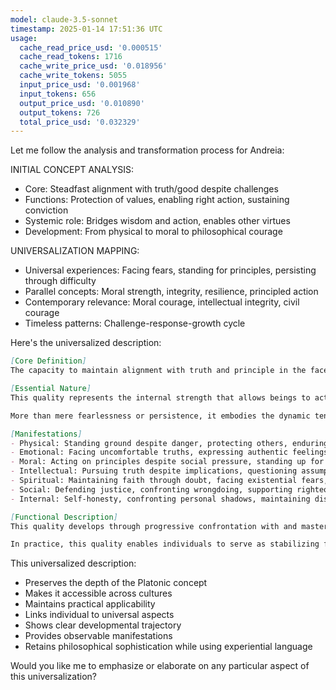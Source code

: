 ```yaml
---
model: claude-3.5-sonnet
timestamp: 2025-01-14 17:51:36 UTC
usage:
  cache_read_price_usd: '0.000515'
  cache_read_tokens: 1716
  cache_write_price_usd: '0.018956'
  cache_write_tokens: 5055
  input_price_usd: '0.001968'
  input_tokens: 656
  output_price_usd: '0.010890'
  output_tokens: 726
  total_price_usd: '0.032329'
---
```


Let me follow the analysis and transformation process for Andreia:

INITIAL CONCEPT ANALYSIS:
- Core: Steadfast alignment with truth/good despite challenges
- Functions: Protection of values, enabling right action, sustaining conviction
- Systemic role: Bridges wisdom and action, enables other virtues
- Development: From physical to moral to philosophical courage

UNIVERSALIZATION MAPPING:
- Universal experiences: Facing fears, standing for principles, persisting through difficulty
- Parallel concepts: Moral strength, integrity, resilience, principled action
- Contemporary relevance: Moral courage, intellectual integrity, civil courage
- Timeless patterns: Challenge-response-growth cycle

Here's the universalized description:

```markdown
[Core Definition]
The capacity to maintain alignment with truth and principle in the face of challenge or threat, enabling consistent expression of one's highest understanding despite external pressure or internal resistance. This quality bridges insight with action, enabling the manifestation of other virtues under adverse conditions.

[Essential Nature]
This quality represents the internal strength that allows beings to act in accordance with their deepest understanding despite forces pushing against such action. It operates at multiple levels - physical, emotional, moral, and intellectual - always expressing the same fundamental pattern: the maintenance of alignment with truth/good despite countervailing forces.

More than mere fearlessness or persistence, it embodies the dynamic tension between understanding what is right and the capacity to manifest that understanding in the face of opposition. It serves as both protector and enabler of other qualities, creating the conditions under which wisdom can express itself in action.

[Manifestations]
- Physical: Standing ground despite danger, protecting others, enduring hardship
- Emotional: Facing uncomfortable truths, expressing authentic feelings, remaining stable in turmoil
- Moral: Acting on principles despite social pressure, standing up for others, maintaining integrity
- Intellectual: Pursuing truth despite implications, questioning assumptions, holding uncertainty
- Spiritual: Maintaining faith through doubt, facing existential fears, pursuing transformation
- Social: Defending justice, confronting wrongdoing, supporting righteous causes
- Internal: Self-honesty, confronting personal shadows, maintaining disciplined practice

[Functional Description]
This quality develops through progressive confrontation with and mastery of fear and resistance. Beginning with physical challenges, it evolves through emotional and social tensions to encompass moral and intellectual domains. Each level of mastery builds upon previous ones, creating an integrated capacity for principled action under pressure. The development process involves identifying true threats versus perceived ones, building internal resources, and learning to maintain clarity and stability in challenging situations.

In practice, this quality enables individuals to serve as stabilizing forces in their communities, capable of maintaining and defending truth and principle when expedience or fear might suggest otherwise. It creates the conditions for social progress by enabling individuals to stand for new understandings against established patterns, while simultaneously providing the stability necessary for sustainable development of both individuals and groups.
```

This universalized description:
- Preserves the depth of the Platonic concept
- Makes it accessible across cultures
- Maintains practical applicability
- Links individual to universal aspects
- Shows clear developmental trajectory
- Provides observable manifestations
- Retains philosophical sophistication while using experiential language

Would you like me to emphasize or elaborate on any particular aspect of this universalization?